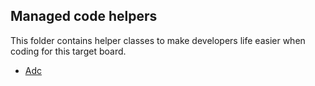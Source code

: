 ## Managed code helpers

This folder contains helper classes to make developers life easier when coding for this target board.

* [Adc](I2M_OXYGEN_NF.Adc.cs)
